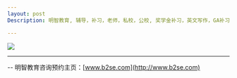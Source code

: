 ```yaml
---
layout: post
Description: 明智教育, 辅导，补习，老师，私校，公校, 奖学金补习，英文写作，GA补习辅导，大学选择，工作规划，从业规划，天才儿童是浮云，澳洲学生挫折教育，儿童空间推理，空间理解能力， 自我观对学习成绩的影响，ATAR 成绩，学校排名局限性，介绍 比较, 澳洲 墨尔本，Scholarship Tutoring, General Ability, Numerical Reasoning, Verbal Reasoning Tutoring, Writing, Universities Selection, Career Education, Career Advisors, Guidance, Melbourne Private Schools, Selective Schools, Writing tutoring, Interviews tutoring, Resume Writing, 英文博大精深又极具灵活性, 句式可以很丰富, 如果只是墨守 主-谓-宾 的顺序，就不是人类语言而是机器语言了, 正是由于英文写作中丰富的变化才造就了写作的“美格”, 英文写作的丰富性是最重要的写作能力, 而最基本的句式丰富性，当属 Focus - 书写语言的“语气“

---
```


![](https://farm8.staticflickr.com/7822/32510554267_c4d93d667b_o.jpg)



--------
-- 明智教育咨询预约主页：[www.b2se.com](http://www.b2se.com)

